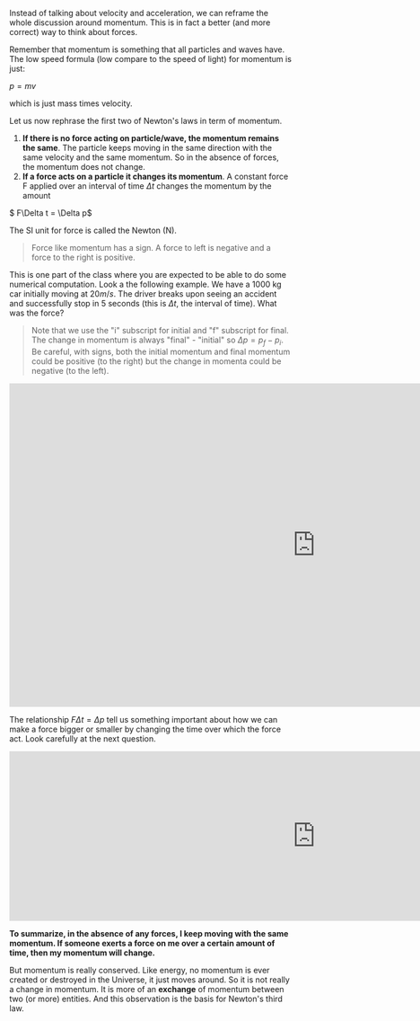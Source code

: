 Instead of talking about velocity and acceleration, we can reframe the whole discussion around momentum. This is in fact a better (and more correct) way to think about forces.

Remember that momentum is something that all particles and waves have. The low speed formula (low compare to the speed of light) for momentum is just:

$p = mv$

which is just mass times velocity.

Let us now rephrase the first two of Newton's laws in term of momentum.

1. **If there is no force acting on particle/wave, the momentum remains the same**. The particle keeps moving in the same direction with the same velocity and the same momentum. So in the absence of forces, the momentum does not change.
2. **If a force acts on a particle it changes its momentum**. A constant force F applied over an interval of time $\Delta t$ changes the momentum by the amount

$ F\Delta t = \Delta p$

The SI unit for force is called the Newton (N). 

> Force like momentum has a sign. A force to left is negative and a force to the right is positive. 

This is one part of the class where you are expected to be able to do some numerical computation. Look a the following example. We have a 1000 kg car initially moving at $20 m/s$. The driver breaks upon seeing an accident and successfully stop in 5 seconds (this is $\Delta t$, the interval of time). What was the force?


> Note that we use the "i" subscript for initial and "f" subscript for final. The change in momentum is always "final" - "initial" so $\Delta p= p_f-p_i$. Be careful, with signs, both the initial momentum and final momentum could be positive (to the right) but the change in momenta could be negative (to the left). 

<iframe src="https://h5p.org/h5p/embed/84159" width="1090" height="576" frameborder="0" allowfullscreen="allowfullscreen"></iframe><script src="https://h5p.org/sites/all/modules/h5p/library/js/h5p-resizer.js" charset="UTF-8"></script>

The relationship $F\Delta t = \Delta p$ tell us something important about how we can make a force bigger or smaller by changing the time over which the force act. Look carefully at the next question.

<iframe src="https://h5p.org/h5p/embed/84162" width="1090" height="302" frameborder="0" allowfullscreen="allowfullscreen"></iframe><script src="https://h5p.org/sites/all/modules/h5p/library/js/h5p-resizer.js" charset="UTF-8"></script>

**To summarize, in the absence of any forces, I keep moving with the same momentum. If someone exerts a force on me over a certain amount of time, then my momentum will change.**

But momentum is really conserved. Like energy, no momentum is ever created or destroyed in the Universe, it just moves around. So it is not really a change in momentum. It is more of an **exchange** of momentum between two (or more) entities. And this observation is the basis for Newton's third law.